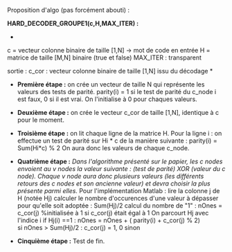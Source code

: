 ﻿Proposition d'algo (pas forcément abouti) :

**HARD_DECODER_GROUPE1(c,H,MAX_ITER) :**

*
c = vecteur colonne binaire de taille [1,N] -> mot de code en entrée
H = matrice de taille [M,N] binaire (true et false)
MAX_ITER : transparent

sortie : c_cor : vecteur colonne binaire de taille [1,N] issu du décodage
*

* **Première étape :** on crée un vecteur de taille N qui représente les valeurs des tests de parité.
	parity(i) = 1 si le test de parité du c_node i est faux,
		    0 si il est vrai.
On l'initialise à 0 pour chaques valeurs.

* **Deuxième étape :** on crée le vecteur c_cor de taille [1,N], identique à c pour le moment.

* **Troisième étape :** on lit chaque ligne de la matrice H.
Pour la ligne i : on effectue un test de parité sur Hi * c de la manière suivante :
	parity(i) = Sum(Hi*c) % 2
On aura donc les valeurs de chaque c_node.

* **Quatrième étape :** 
_Dans l'algorithme présenté sur le papier, les c nodes envoient au v nodes la valeur suivante : (test de parité) XOR (valeur du c node).
Chaque v node aura donc plusieurs valeurs (les différents retours des c nodes et son ancienne valeur) et devra choisir la plus présente parmi elles._
Pour l'implémentation Matlab :
lire la colonne j de H (notée Hj)
calculer le nombre d'occurences d'une valeur à dépasser pour qu'elle soit adoptée : Sum(Hj)/2
calcul du nombre de "1" :
	nOnes = c_cor(j) %initialisée à 1 si c_cor(j) était égal à 1
	On parcourt Hj avec l'indice i
	if Hj(i) ==1 : nOnes = nOnes + ( parity(i) + c_cor(j) % 2)  
	si nOnes > Sum(Hj)/2 : c_cor(j) = 1, 0 sinon

* **Cinquième étape :**
Test de fin.
